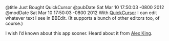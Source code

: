 @title Just Bought QuickCursor
@pubDate Sat Mar 10 17:50:03 -0800 2012
@modDate Sat Mar 10 17:50:03 -0800 2012
With <a href="http://www.hogbaysoftware.com/products/quickcursor">QuickCursor</a> I can edit whatever text I see in BBEdit. (It supports a bunch of other editors too, of course.)

I wish I’d known about this app sooner. Heard about it from <a href="http://alexking.org/blog/2012/03/10/12802">Alex King</a>.
